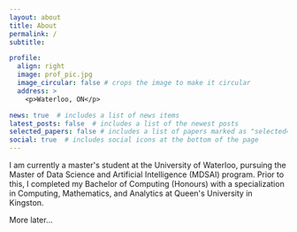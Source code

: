 ```yaml
---
layout: about
title: About
permalink: /
subtitle: 

profile:
  align: right
  image: prof_pic.jpg
  image_circular: false # crops the image to make it circular
  address: >
    <p>Waterloo, ON</p>

news: true  # includes a list of news items
latest_posts: false  # includes a list of the newest posts
selected_papers: false # includes a list of papers marked as "selected={true}"
social: true  # includes social icons at the bottom of the page
---
```


I am currently a master's student at the University of Waterloo, pursuing the Master of Data Science and Artificial Intelligence (MDSAI) program. Prior to this, I completed my Bachelor of Computing (Honours) with a specialization in Computing, Mathematics, and Analytics at Queen's University in Kingston.

More later...